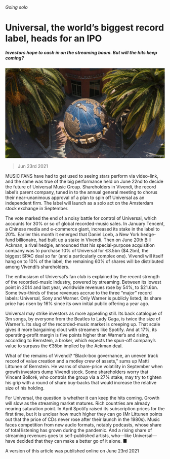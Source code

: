###### Going solo

# Universal, the world’s biggest record label, heads for an IPO 

##### Investors hope to cash in on the streaming boom. But will the hits keep coming? 

![image](images/20210626_wbp004.jpg) 

> Jun 23rd 2021 

MUSIC FANS have had to get used to seeing stars perform via video-link, and the same was true of the big performance held on June 22nd to decide the future of Universal Music Group. Shareholders in Vivendi, the record label’s parent company, tuned in to the annual general meeting to chorus their near-unanimous approval of a plan to spin off Universal as an independent firm. The label will launch as a solo act on the Amsterdam stock exchange in September.

The vote marked the end of a noisy battle for control of Universal, which accounts for 30% or so of global recorded-music sales. In January Tencent, a Chinese media and e-commerce giant, increased its stake in the label to 20%. Earlier this month it emerged that Daniel Loeb, a New York hedge-fund billionaire, had built up a stake in Vivendi. Then on June 20th Bill Ackman, a rival hedgie, announced that his special-purpose acquisition company was to purchase 10% of Universal for €3.5bn ($4.2bn), the biggest SPAC deal so far (and a particularly complex one). Vivendi will itself hang on to 10% of the label; the remaining 60% of shares will be distributed among Vivendi’s shareholders.


The enthusiasm of Universal’s fan club is explained by the recent strength of the recorded-music industry, powered by streaming. Between its lowest point in 2014 and last year, worldwide revenues rose by 54%, to $21.6bn. Some two-thirds of these revenues accrue to the three “major” record labels: Universal, Sony and Warner. Only Warner is publicly listed; its share price has risen by 16% since its own initial public offering a year ago.

Universal may strike investors as more appealing still. Its back catalogue of 3m songs, by everyone from the Beatles to Lady Gaga, is twice the size of Warner’s. Its slug of the recorded-music market is creeping up. That scale gives it more bargaining clout with streamers like Spotify. And at 17%, its operating-profit margin is five points higher than Warner’s and rising, according to Bernstein, a broker, which expects the spun-off company’s value to surpass the €35bn implied by the Ackman deal.

What of the remains of Vivendi? “Black-box governance, an uneven track record of value creation and a motley crew of assets,” sums up Matti Littunen of Bernstein. He warns of share-price volatility in September when growth investors dump Vivendi stock. Some shareholders worry that Vincent Bolloré, who controls the group via a 27% stake, may try to tighten his grip with a round of share buy-backs that would increase the relative size of his holding.

For Universal, the question is whether it can keep the hits coming. Growth will slow as the streaming market matures. Rich countries are already nearing saturation point. In April Spotify raised its subscription prices for the first time, but it is unclear how much higher they can go (Mr Littunen points out that the price of CDs never rose after their launch in the 1980s). Music faces competition from new audio formats, notably podcasts, whose share of total listening has grown during the pandemic. And a rising share of streaming revenues goes to self-published artists, who—like Universal—have decided that they can make a better go of it alone. ■

A version of this article was published online on June 23rd 2021

